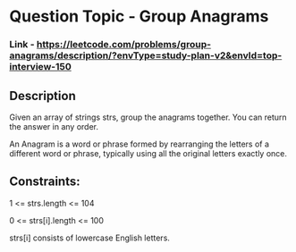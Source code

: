 # Question Topic - Group Anagrams


### Link - https://leetcode.com/problems/group-anagrams/description/?envType=study-plan-v2&envId=top-interview-150


## Description

Given an array of strings strs, group the anagrams together. You can return the answer in any order.

An Anagram is a word or phrase formed by rearranging the letters of a different word or phrase, typically using all the original letters exactly once.

## Constraints:

1 <= strs.length <= 104

0 <= strs[i].length <= 100

strs[i] consists of lowercase English letters.
